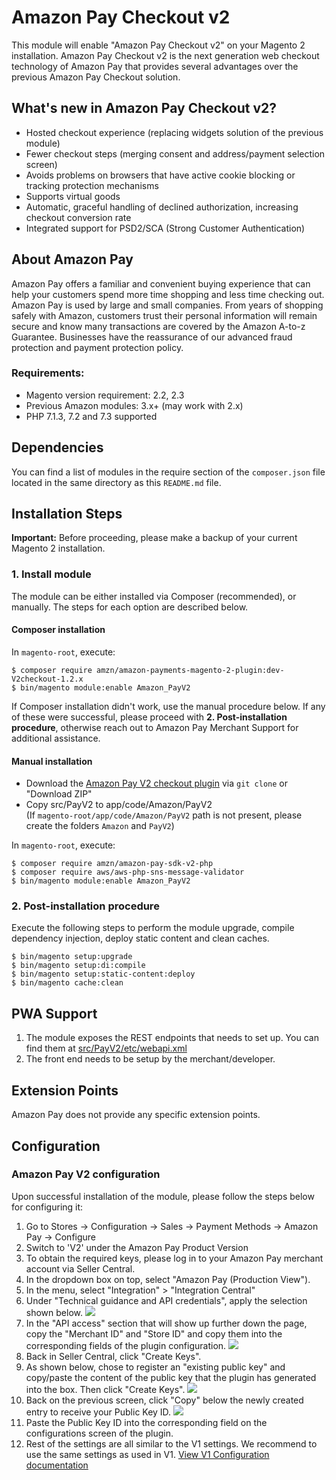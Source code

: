 # Amazon Pay Checkout v2

This module will enable "Amazon Pay Checkout v2" on your Magento 2 installation. Amazon Pay Checkout v2 is the next generation web checkout technology of Amazon Pay that provides several advantages over the previous Amazon Pay Checkout solution.

## What's new in Amazon Pay Checkout v2?

* Hosted checkout experience (replacing widgets solution of the previous module)
* Fewer checkout steps (merging consent and address/payment selection screen)
* Avoids problems on browsers that have active cookie blocking or tracking protection mechanisms
* Supports virtual goods
* Automatic, graceful handling of declined authorization, increasing checkout conversion rate
* Integrated support for PSD2/SCA (Strong Customer Authentication)

## About Amazon Pay

Amazon Pay offers a familiar and convenient buying experience that can help your customers spend more time shopping and less time checking out. Amazon Pay is used by large and small companies. From years of shopping safely with Amazon, customers trust their personal information will remain secure and know many transactions are covered by the Amazon A-to-z Guarantee. Businesses have the reassurance of our advanced fraud protection and payment protection policy.

### Requirements: ###
* Magento version requirement: 2.2, 2.3
* Previous Amazon modules: 3.x+ (may work with 2.x)
* PHP 7.1.3, 7.2 and 7.3 supported

## Dependencies

You can find a list of modules in the require section of the `composer.json` file located in the
same directory as this `README.md` file.

## Installation Steps

**Important:** Before proceeding, please make a backup of your current Magento 2 installation.

### 1. Install module

The module can be either installed via Composer (recommended), or manually. The steps for each option are described below. 

#### Composer installation

In `magento-root`, execute:

```
$ composer require amzn/amazon-payments-magento-2-plugin:dev-V2checkout-1.2.x
$ bin/magento module:enable Amazon_PayV2
```

If Composer installation didn't work, use the manual procedure below. If any of these were successful, please proceed with **2. Post-installation procedure**, otherwise reach out to Amazon Pay Merchant Support for additional assistance.

#### Manual installation
* Download the [Amazon Pay V2 checkout plugin](https://github.com/amzn/amazon-payments-magento-2-plugin/tree/V2checkout-1.2.x) via `git clone` or "Download ZIP"
* Copy src/PayV2 to app/code/Amazon/PayV2  
(If `magento-root/app/code/Amazon/PayV2` path is not present, please create the folders `Amazon` and `PayV2`)  

In `magento-root`, execute:
```
$ composer require amzn/amazon-pay-sdk-v2-php
$ composer require aws/aws-php-sns-message-validator
$ bin/magento module:enable Amazon_PayV2
```

### 2. Post-installation procedure

Execute the following steps to perform the module upgrade, compile dependency injection, deploy static content and clean caches.

```
$ bin/magento setup:upgrade
$ bin/magento setup:di:compile
$ bin/magento setup:static-content:deploy
$ bin/magento cache:clean
```

## PWA Support

1. The module exposes the REST endpoints that needs to set up. You can find them at [src/PayV2/etc/webapi.xml](https://github.com/amzn/amazon-payments-magento-2-plugin/blob/V2checkout/src/PayV2/etc/webapi.xml)
1. The front end needs to be setup by the merchant/developer.

## Extension Points

Amazon Pay does not provide any specific extension points.

## Configuration

### Amazon Pay V2 configuration ###

Upon successful installation of the module, please follow the steps below for configuring it:

1. Go to Stores -> Configuration -> Sales -> Payment Methods -> Amazon Pay -> Configure
1. Switch to 'V2' under the Amazon Pay Product Version
1. To obtain the required keys, please log in to your Amazon Pay merchant account via Seller Central.
1. In the dropdown box on top, select "Amazon Pay (Production View").
1. In the menu, select "Integration" > "Integration Central"
1. Under "Technical guidance and API credentials", apply the selection shown below.
  ![](https://github.com/amzn/amazon-payments-magento-2-plugin/blob/master/docs/images/seller-central-wizard-selection.png?raw=true)
1. In the "API access" section that will show up further down the page, copy the "Merchant ID" and "Store ID" and copy them into the corresponding fields of the plugin configuration.
  ![](https://github.com/amzn/amazon-payments-magento-2-plugin/blob/master/docs/images/seller-central-merchantId-storeId.png?raw=true)
1. Back in Seller Central, click "Create Keys".
1. As shown below, chose to register an "existing public key" and copy/paste the content of the public key that the plugin has generated into the box. Then click "Create Keys".
  ![](https://github.com/amzn/amazon-payments-magento-2-plugin/blob/master/docs/images/seller-central-key-registration.png?raw=true)
1. Back on the previous screen, click "Copy" below the newly created entry to receive your Public Key ID.
  ![](https://github.com/amzn/amazon-payments-magento-2-plugin/blob/master/docs/images/seller-central-copy-key.png?raw=true)
1. Paste the Public Key ID into the corresponding field on the configurations screen of the plugin.
1. Rest of the settings are all similar to the V1 settings. We recommend to use the same settings as used in V1. [View V1 Configuration documentation](https://amzn.github.io/amazon-payments-magento-2-plugin/configuration.html)
